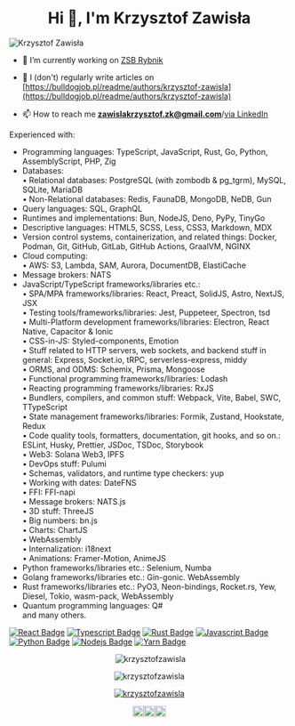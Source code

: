 <h1 align="center">Hi 👋, I'm Krzysztof Zawisła</h1>
<p align="left"> <img src="https://komarev.com/ghpvc/?username=KrzysztofZawisla" alt="Krzysztof Zawisła" /> </p>

- 🔭 I’m currently working on [ZSB Rybnik](https://github.com/ZSBRybnik/ZSB)

- 📝 I (don't) regularly write articles on [https://bulldogjob.pl/readme/authors/krzysztof-zawisla](https://bulldogjob.pl/readme/authors/krzysztof-zawisla)

- 📫 How to reach me **zawislakrzysztof.zk@gmail.com**/[via LinkedIn](https://linkedin.com/in/krzysztof-zawisła)

Experienced with:

- Programming languages: TypeScript, JavaScript, Rust, Go, Python, AssemblyScript, PHP, Zig
- Databases:  
   • Relational databases: PostgreSQL (with zombodb & pg_tgrm), MySQL, SQLite, MariaDB  
   • Non-Relational databases: Redis, FaunaDB, MongoDB, NeDB, Gun
- Query languages: SQL, GraphQL
- Runtimes and implementations: Bun, NodeJS, Deno, PyPy, TinyGo
- Descriptive languages: HTML5, SCSS, Less, CSS3, Markdown, MDX
- Version control systems, containerization, and related things: Docker, Podman, Git, GitHub, GitLab, GitHub Actions, GraalVM, NGINX
- Cloud computing:  
   • AWS: S3, Lambda, SAM, Aurora, DocumentDB, ElastiCache
- Message brokers: NATS
- JavaScript/TypeScript frameworks/libraries etc.:  
   • SPA/MPA frameworks/libraries: React, Preact, SolidJS, Astro, NextJS, JSX  
   • Testing tools/frameworks/libraries: Jest, Puppeteer, Spectron, tsd  
   • Multi-Platform development frameworks/libraries: Electron, React Native, Capacitor & Ionic  
   • CSS-in-JS: Styled-components, Emotion  
   • Stuff related to HTTP servers, web sockets, and backend stuff in general: Express, Socket.io, tRPC, serverless-express, middy  
   • ORMS, and ODMS: Schemix, Prisma, Mongoose  
   • Functional programming frameworks/libraries: Lodash  
   • Reacting programming frameworks/libraries: RxJS  
   • Bundlers, compilers, and common stuff: Webpack, Vite, Babel, SWC, TTypeScript  
   • State management frameworks/libraries: Formik, Zustand, Hookstate, Redux  
   • Code quality tools, formatters, documentation, git hooks, and so on.: ESLint, Husky, Prettier, JSDoc, TSDoc, Storybook  
   • Web3: Solana Web3, IPFS  
   • DevOps stuff: Pulumi  
   • Schemas, validators, and runtime type checkers: yup  
   • Working with dates: DateFNS  
   • FFI: FFI-napi  
   • Message brokers: NATS.js  
   • 3D stuff: ThreeJS  
   • Big numbers: bn.js  
   • Charts: ChartJS  
   • WebAssembly  
   • Internalization: i18next  
   • Animations: Framer-Motion, AnimeJS
- Python frameworks/libraries etc.: Selenium, Numba
- Golang frameworks/libraries etc.: Gin-gonic. WebAssembly
- Rust frameworks/libraries etc.: PyO3, Neon-bindings, Rocket.rs, Yew, Diesel, Tokio, wasm-pack, WebAssembly
- Quantum programming languages: Q#  
  and many others.

[![React Badge](https://img.shields.io/badge/-React-61DBFB?style=for-the-badge&labelColor=black&logo=react&logoColor=61DBFB)](#)
[![Typescript Badge](https://img.shields.io/badge/-Typescript-007acc?style=for-the-badge&labelColor=black&logo=typescript&logoColor=007acc)](#)
[![Rust Badge](https://img.shields.io/badge/-Rust-b94700?style=for-the-badge&labelColor=black&logo=rust&logoColor=b94700)](#)
[![Javascript Badge](https://img.shields.io/badge/-Javascript-F0DB4F?style=for-the-badge&labelColor=black&logo=javascript&logoColor=F0DB4F)](#)
[![Python Badge](https://img.shields.io/badge/-Python-2b5b84?style=for-the-badge&labelColor=black&logo=python&logoColor=2b5b84)](#)
[![Nodejs Badge](https://img.shields.io/badge/-Nodejs-3C873A?style=for-the-badge&labelColor=black&logo=node.js&logoColor=3C873A)](#)
[![Yarn Badge](https://img.shields.io/badge/-Yarn-2c8ebb?style=for-the-badge&labelColor=black&logo=yarn&logoColor=2c8ebb)](#)

<p align="center">&nbsp;<img src="https://github-readme-stats.vercel.app/api?username=krzysztofzawisla&show_icons=true&locale=en" alt="krzysztofzawisla" /></p>
<p align="center"><img  src="https://github-readme-stats.vercel.app/api/top-langs?username=krzysztofzawisla&show_icons=true&locale=en&layout=compact" alt="krzysztofzawisla" /></p>
<p align="center"><a href="https://github.com/ryo-ma/github-profile-trophy"><img src="https://github-profile-trophy.vercel.app/?username=krzysztofzawisla" alt="krzysztofzawisla" /></a></p>
<p align="center"><a href="https://twitter.com/@krzysztof_zaw" target="blank"><img align="center" src="https://cdn.jsdelivr.net/npm/simple-icons@3.0.1/icons/twitter.svg" alt="@krzysztof_zaw" height="20" width="20" /></a><a href="https://fb.com/100006723130084" target="blank"><img align="center" src="https://cdn.jsdelivr.net/npm/simple-icons@3.0.1/icons/facebook.svg" alt="100006723130084" height="20" width="20" /></a><a href="https://instagram.com/krzysztof_zawisla" target="blank"><img align="center" src="https://cdn.jsdelivr.net/npm/simple-icons@3.0.1/icons/instagram.svg" alt="krzysztof_zawisla" height="20" width="20" /></a></p>
